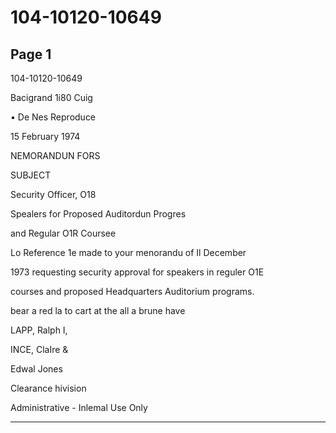 # 104-10120-10649

## Page 1

104-10120-10649

Bacigrand 1i80 Cuig

• De Nes Reproduce

15 February 1974

NEMORANDUN FORS

SUBJECT

Security Officer, O18

Spealers for Proposed Auditordun Progres

and Regular O1R Coursee

Lo Reference 1e made to your menorandu of Il December

1973 requesting security approval for speakers in reguler O1E

courses and proposed Headquarters Auditorium programs.

bear a red la to cart at the all a brune have

LAPP, Ralph I,

INCE, ClaIre &

Edwal Jones

Clearance hivision

Administrative - Inlemal Use Only

---

